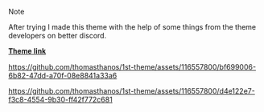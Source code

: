 > [!NOTE]
> After trying I made this theme with the help of some things from the theme developers on better discord.

[𝐓𝐡𝐞𝐦𝐞 𝐥𝐢𝐧𝐤](https://thomasthanos.github.io/1st-theme/SimplethemeV2.theme.css)
<!-- 1st video show -->
https://github.com/thomasthanos/1st-theme/assets/116557800/bf699006-6b82-47dd-a70f-08e8841a33a6
<!-- 2st video show -->
https://github.com/thomasthanos/1st-theme/assets/116557800/d4e122e7-f3c8-4554-9b30-ff42f772c681

